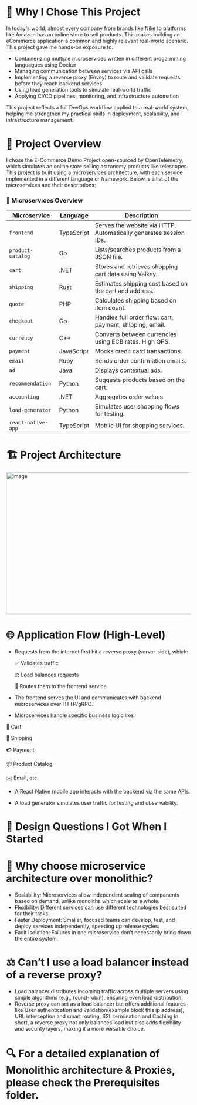 # 🧠 Why I Chose This Project

In today's world, almost every company  from brands like Nike to platforms like Amazon has an online store to sell products. This makes building an eCommerce application a common and highly relevant real-world scenario. This project gave me hands-on exposure to:
* Containerizing multiple microservices written in different progarmming languagues using Docker 
* Managing communication between services via API calls
* Implementing a reverse proxy (Envoy) to route and validate requests before they reach backend services
* Using load generation tools to simulate real-world traffic
* Applying CI/CD pipelines, monitoring, and infrastructure automation

This project reflects a full DevOps workflow applied to a real-world system, helping me strengthen my practical skills in deployment, scalability, and infrastructure management.

# 🛒 Project Overview

I chose the E-Commerce Demo Project open-sourced by OpenTelemetry, which simulates an online store selling astronomy products like telescopes.
This project is built using a microservices architecture, with each service implemented in a different language or framework. Below is a list of the microservices and their descriptions:

### 🧩 Microservices Overview

| **Microservice**      | **Language**     | **Description** |
|-----------------------|------------------|-----------------|
| `frontend`            | TypeScript       | Serves the website via HTTP. Automatically generates session IDs. |
| `product-catalog`     | Go               | Lists/searches products from a JSON file. |
| `cart`                | .NET             | Stores and retrieves shopping cart data using Valkey. |
| `shipping`            | Rust             | Estimates shipping cost based on the cart and address. |
| `quote`               | PHP              | Calculates shipping based on item count. |
| `checkout`            | Go               | Handles full order flow: cart, payment, shipping, email. |
| `currency`            | C++              | Converts between currencies using ECB rates. High QPS. |
| `payment`             | JavaScript       | Mocks credit card transactions. |
| `email`               | Ruby             | Sends order confirmation emails. |
| `ad`                  | Java             | Displays contextual ads. |
| `recommendation`      | Python           | Suggests products based on the cart. |
| `accounting`          | .NET             | Aggregates order values. |
| `load-generator`      | Python           | Simulates user shopping flows for testing. |
| `react-native-app`    | TypeScript       | Mobile UI for shopping services. |

# 🏗️ Project Architecture
<img width="580" height="386" alt="image" src="https://github.com/user-attachments/assets/b48c92f6-48a7-45e9-8cc4-a077ea43a5ad" />

# 🌐 Application Flow (High-Level)

* Requests from the internet first hit a reverse proxy (server-side), which:

  ✅ Validates traffic

  ⚖️ Load balances requests

  🔀 Routes them to the frontend service

* The frontend serves the UI and communicates with backend microservices over HTTP/gRPC.

* Microservices handle specific business logic like:

🛒 Cart

🚚 Shipping

💳 Payment

📦 Product Catalog

✉️ Email, etc.

* A React Native mobile app interacts with the backend via the same APIs.

* A load generator simulates user traffic for testing and observability.

# 🎨 Design Questions I Got When I Started

# 🤔 Why choose microservice architecture over monolithic?
* Scalability: Microservices allow independent scaling of components based on demand, unlike monoliths which scale as a whole.
* Flexibility: Different services can use different technologies best suited for their tasks.
* Faster Deployment: Smaller, focused teams can develop, test, and deploy services independently, speeding up release cycles.
* Fault Isolation: Failures in one microservice don’t necessarily bring down the entire system.

# ⚖️ Can’t I use a load balancer instead of a reverse proxy?
* Load balancer distributes incoming traffic across multiple servers using simple algorithms (e.g., round-robin), ensuring even load distribution.
* Reverse proxy can act as a load balancer but offers additional features like User authentication and validation(example block this ip address), URL interception and smart    routing, SSL termination and Caching
In short, a reverse proxy not only balances load but also adds flexibility and security layers, making it a more versatile choice.

# 🔍 For a detailed explanation of Monolithic architecture & Proxies, please check the Prerequisites folder.




